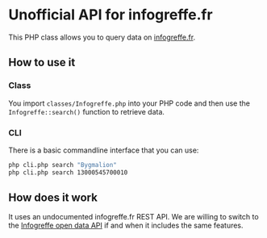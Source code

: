 # Unofficial API for infogreffe.fr

This PHP class allows you to query data on [infogreffe.fr](https://www.infogreffe.fr/societes/).

## How to use it

### Class

You import `classes/Infogreffe.php` into your PHP code and then use the `Infogreffe::search()` function to retrieve data.

### CLI

There is a basic commandline interface that you can use:

```bash
php cli.php search "Bygmalion"
php cli.php search 13000545700010
```

## How does it work

It uses an undocumented infogreffe.fr REST API.
We are willing to switch to the [Infogreffe open data API](https://datainfogreffe.fr/api/v1/documentation) if and when it includes the same features.
